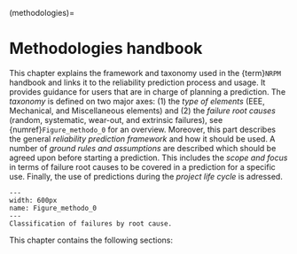 (methodologies)=
# Methodologies handbook

This chapter explains the framework and taxonomy used in the {term}`NRPM` handbook and links it to the reliability prediction process and usage. It provides guidance for users that are in charge of planning a prediction. The *taxonomy* is defined on two major axes: (1) the *type of elements* (EEE, Mechanical, and Miscellaneous elements) and (2) the *failure root causes* (random, systematic, wear-out, and extrinsic failures), see {numref}`Figure_methodo_0` for an overview. Moreover, this part describes the general *reliability prediction framework* and how it should be used. A number of *ground rules and assumptions* are described which should be agreed upon before starting a prediction. This includes the *scope and focus* in terms of failure root causes to be covered in a prediction for a specific use. Finally, the use of predictions during the *project life cycle* is adressed.

```{figure} pictures/methodo_figure1.png
---
width: 600px
name: Figure_methodo_0
---
Classification of failures by root cause.
```

This chapter contains the following sections:
```{tableofcontents}
```